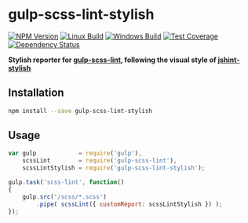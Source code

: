 # gulp-scss-lint-stylish

  [![NPM Version][npm-img]][npm-url]
  [![Linux Build][travis-img]][travis-url]
  [![Windows Build][appveyor-img]][appveyor-url]
  [![Test Coverage][coveralls-img]][coveralls-url]
  [![Dependency Status][david-img]][david-url]

**Stylish reporter for [gulp-scss-lint][gulp-scss-lint-url], following the visual style of [jshint-stylish][jshint-stylish-url]**

## Installation
```sh
npm install --save gulp-scss-lint-stylish
```

## Usage
```js
var gulp            = require('gulp'),
    scssLint        = require('gulp-scss-lint'),
    scssLintStylish = require('gulp-scss-lint-stylish');

gulp.task('scss-lint', function()
{
    gulp.src('/scss/*.scss')
        .pipe( scssLint({ customReport: scssLintStylish }) );
});
```

[npm-img]: https://badge.fury.io/js/gulp-scss-lint-stylish.svg
[npm-url]: https://www.npmjs.com/package/gulp-scss-lint-stylish
[travis-img]: https://img.shields.io/travis/roeldev/gulp-scss-lint-stylish/master.svg?label=linux
[travis-url]: https://travis-ci.org/roeldev/gulp-scss-lint-stylish
[appveyor-img]: https://img.shields.io/appveyor/ci/roeldev/gulp-scss-lint-stylish/master.svg?label=windows
[appveyor-url]: https://ci.appveyor.com/project/roeldev/gulp-scss-lint-stylish
[coveralls-img]: https://img.shields.io/coveralls/roeldev/gulp-scss-lint-stylish/master.svg
[coveralls-url]: https://coveralls.io/r/roeldev/gulp-scss-lint-stylish?branch=master
[david-img]: https://david-dm.org/roeldev/gulp-scss-lint-stylish.svg
[david-url]: https://david-dm.org/roeldev/gulp-scss-lint-stylish

[gulp-scss-lint-url]: https://github.com/juanfran/gulp-scss-lint
[jshint-stylish-url]: https://github.com/sindresorhus/jshint-stylish
